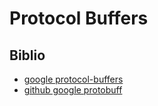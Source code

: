 # Protocol Buffers

## Biblio

- [google protocol-buffers](https://developers.google.com/protocol-buffers)
- [github google protobuff](https://github.com/protocolbuffers/protobuf)
